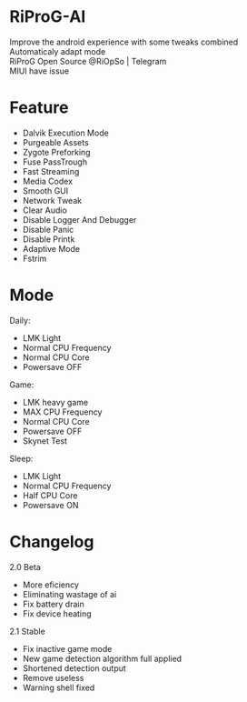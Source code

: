 # RiProG-AI

Improve the android experience with some tweaks combined <br />
Automaticaly adapt  mode <br />
RiProG Open Source @RiOpSo | Telegram  <br />
MIUI have issue <br />

# Feature
- Dalvik Execution Mode
- Purgeable Assets
- Zygote Preforking
- Fuse PassTrough
- Fast Streaming
- Media Codex
- Smooth GUI
- Network Tweak
- Clear Audio
- Disable Logger And Debugger
- Disable Panic
- Disable Printk
- Adaptive Mode
- Fstrim

# Mode

Daily:
- LMK Light
- Normal CPU Frequency
- Normal CPU Core
- Powersave OFF

Game:
- LMK heavy game
- MAX CPU Frequency
- Normal CPU Core
- Powersave OFF
- Skynet Test

Sleep:
- LMK Light
- Normal CPU Frequency
- Half CPU Core
- Powersave ON

# Changelog

2.0 Beta
- More eficiency
- Eliminating wastage of ai
- Fix battery drain
- Fix device heating

2.1 Stable
- Fix inactive game mode
- New game detection algorithm full applied
- Shortened detection output
- Remove useless
- Warning shell fixed
